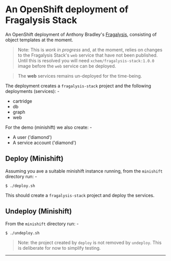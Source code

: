 # An OpenShift deployment of Fragalysis Stack
An OpenShift deployment of Anthony Bradley's [Fragalysis], consisting of
object templates at the moment.

>   Note: This is _work in progress_ and, at the moment, relies on changes
    to the Fragalysis Stack's `web` service that have not been published.
    Until this is resolved you will need `xchem/fragalysis-stack:1.0.0` image
    before the `web` service can be deployed.

>   The **web** services remains un-deployed for the time-being.

The deployment creates a `fragalysis-stack` project and the following
deployments (services): -

-   cartridge
-   db
-   graph
-   web

For the demo (minishift) we also create: -

-   A user ('diamond')
-   A service account ('diamond')

## Deploy (Minishift)
Assuming you ave a suitable minishift instance running,
from the `minishift` directory run: -

    $ ./deploy.sh
    
This should create a `fragalysis-stack` project and deploy the services.

## Undeploy (Minishift)
From the `minishift` directory run: -

    $ ./undeploy.sh

>   Note: the project created by `deploy` is not removed by `undeploy`.
    This is deliberate for now to simplify testing.
    
---

[Fragalysis]: https://github.com/xchem/fragalysis-stack
